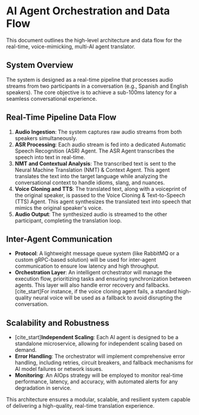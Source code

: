 # AI Agent Orchestration and Data Flow

This document outlines the high-level architecture and data flow for the real-time, voice-mimicking, multi-AI agent translator.

## System Overview

The system is designed as a real-time pipeline that processes audio streams from two participants in a conversation (e.g., Spanish and English speakers). The core objective is to achieve a sub-100ms latency for a seamless conversational experience.

## Real-Time Pipeline Data Flow

1.  **Audio Ingestion**: The system captures raw audio streams from both speakers simultaneously.
2.  **ASR Processing**: Each audio stream is fed into a dedicated Automatic Speech Recognition (ASR) Agent. The ASR Agent transcribes the speech into text in real-time.
3.  **NMT and Contextual Analysis**: The transcribed text is sent to the Neural Machine Translation (NMT) & Context Agent. This agent translates the text into the target language while analyzing the conversational context to handle idioms, slang, and nuances.
4.  **Voice Cloning and TTS**: The translated text, along with a voiceprint of the original speaker, is passed to the Voice Cloning & Text-to-Speech (TTS) Agent. This agent synthesizes the translated text into speech that mimics the original speaker's voice.
5.  **Audio Output**: The synthesized audio is streamed to the other participant, completing the translation loop.

## Inter-Agent Communication

-   **Protocol**: A lightweight message queue system (like RabbitMQ or a custom gRPC-based solution) will be used for inter-agent communication to ensure low latency and high throughput.
-   **Orchestration Layer**: An intelligent orchestrator will manage the execution flow, prioritizing tasks and ensuring synchronization between agents. This layer will also handle error recovery and fallbacks. [cite_start]For instance, if the voice cloning agent fails, a standard high-quality neural voice will be used as a fallback to avoid disrupting the conversation.

## Scalability and Robustness

-   [cite_start]**Independent Scaling**: Each AI agent is designed to be a standalone microservice, allowing for independent scaling based on demand.
-   **Error Handling**: The orchestrator will implement comprehensive error handling, including retries, circuit breakers, and fallback mechanisms for AI model failures or network issues.
-   **Monitoring**: An AIOps strategy will be employed to monitor real-time performance, latency, and accuracy, with automated alerts for any degradation in service.

This architecture ensures a modular, scalable, and resilient system capable of delivering a high-quality, real-time translation experience.

